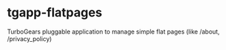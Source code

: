 tgapp-flatpages
===============

TurboGears pluggable application to manage simple flat pages (like /about, /privacy_policy)
